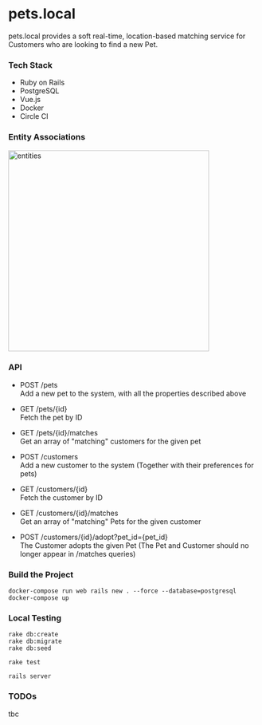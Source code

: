 # pets.local

pets.local provides a soft real-time, location-based matching service for Customers who are looking to find a new Pet.

### Tech Stack
* Ruby on Rails
* PostgreSQL
* Vue.js
* Docker
* Circle CI

### Entity Associations
<img width="403" alt="entities" src="https://user-images.githubusercontent.com/4859095/45280836-81644c80-b508-11e8-92af-5c3be9d79bd4.png">

### API
* POST /pets
<br />Add a new pet to the system, with all the properties described above

* GET /pets/{id}
<br />Fetch the pet by ID

* GET /pets/{id}/matches
<br />Get an array of "matching" customers for the given pet

* POST /customers
<br />Add a new customer to the system (Together with their preferences for pets)

* GET /customers/{id}
<br />Fetch the customer by ID

* GET /customers/{id}/matches
<br />Get an array of "matching" Pets for the given customer

* POST /customers/{id}/adopt?pet_id={pet_id}
<br />The Customer adopts the given Pet (The Pet and Customer should no longer appear in /matches queries)

### Build the Project
```
docker-compose run web rails new . --force --database=postgresql
docker-compose up
```

### Local Testing
```
rake db:create
rake db:migrate
rake db:seed

rake test

rails server
```

### TODOs
tbc
